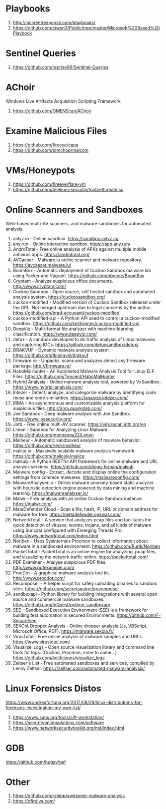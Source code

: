 # Playbooks
1. http://incidentresponse.com/playbooks/
2. https://github.com/ciwen3/Public/tree/master/Microsoft%20Based%20Playbook

# Sentinel Queries
1. https://github.com/reprise99/Sentinel-Queries

# AChoir
Windows Live Artifacts Acquisition Scripting Framework
1. https://github.com/OMENScan/AChoir

# Examine Malicious Files
1. https://github.com/fireeye/capa
2. https://github.com/tomchop/malcom

# VMs/Honeypots
1. https://github.com/fireeye/flare-vm
2. https://github.com/telekom-security/tpotce#createiso

# Online Scanners and Sandboxes
Web-based multi-AV scanners, and malware sandboxes for automated analysis.
1. anlyz.io - Online sandbox. https://sandbox.anlyz.io/ 
2. any.run - Online interactive sandbox. https://app.any.run/ 
3. AndroTotal - Free online analysis of APKs against multiple mobile antivirus apps. https://andrototal.org/ 
4. AVCaesar - Malware.lu online scanner and malware repository. https://avcaesar.malware.lu/ 
5. BoomBox - Automatic deployment of Cuckoo Sandbox malware lab using Packer and Vagrant. https://github.com/nbeede/BoomBox 
6. Cryptam - Analyze suspicious office documents. http://www.cryptam.com/ 
7. Cuckoo Sandbox - Open source, self hosted sandbox and automated analysis system. https://cuckoosandbox.org/ 
8. cuckoo-modified - Modified version of Cuckoo Sandbox released under the GPL. Not merged upstream due to legal concerns by the author. https://github.com/brad-accuvant/cuckoo-modified 
9. cuckoo-modified-api - A Python API used to control a cuckoo-modified sandbox. https://github.com/keithjjones/cuckoo-modified-api 
10. DeepViz - Multi-format file analyzer with machine-learning classification. https://www.deepviz.com/ 
11. detux - A sandbox developed to do traffic analysis of Linux malwares and capturing IOCs. https://github.com/detuxsandbox/detux/ 
12. DRAKVUF - Dynamic malware analysis system. https://github.com/tklengyel/drakvuf 
13. firmware.re - Unpacks, scans and analyzes almost any firmware package. http://firmware.re/ 
14. HaboMalHunter - An Automated Malware Analysis Tool for Linux ELF Files. https://github.com/Tencent/HaboMalHunter 
15. Hybrid Analysis - Online malware analysis tool, powered by VxSandbox. https://www.hybrid-analysis.com/ 
16. Intezer - Detect, analyze, and categorize malware by identifying code reuse and code similarities. https://analyze.intezer.com/ 
17. IRMA - An asynchronous and customizable analysis platform for suspicious files. http://irma.quarkslab.com/ 
18. Joe Sandbox - Deep malware analysis with Joe Sandbox. https://www.joesecurity.org/ 
19. Jotti - Free online multi-AV scanner. https://virusscan.jotti.org/en 
20. Limon - Sandbox for Analyzing Linux Malware. https://github.com/monnappa22/Limon 
21. Malheur - Automatic sandboxed analysis of malware behavior. https://github.com/rieck/malheur 
22. malice.io - Massively scalable malware analysis framework. https://github.com/maliceio/malice 
23. malsub - A Python RESTful API framework for online malware and URL analysis services. https://github.com/diogo-fernan/malsub 
24. Malware config - Extract, decode and display online the configuration settings from common malwares. https://malwareconfig.com/ 
25. MalwareAnalyser.io - Online malware anomaly-based static analyzer with heuristic detection engine powered by data mining and machine learning. https://malwareanalyser.io/
26. Malwr - Free analysis with an online Cuckoo Sandbox instance. https://malwr.com/ 
27. MetaDefender Cloud - Scan a file, hash, IP, URL or domain address for malware for free. https://metadefender.opswat.com/ 
28. NetworkTotal - A service that analyzes pcap files and facilitates the quick detection of viruses, worms, trojans, and all kinds of malware using Suricata configured with Emerging Threats Pro. https://www.networktotal.com/index.html 
29. Noriben - Uses Sysinternals Procmon to collect information about malware in a sandboxed environment. https://github.com/Rurik/Noriben 
30. PacketTotal - PacketTotal is an online engine for analyzing .pcap files, and visualizing the network traffic within. https://packettotal.com/ 
31. PDF Examiner - Analyse suspicious PDF files. http://www.pdfexaminer.com/ 
32. ProcDot - A graphical malware analysis tool kit. http://www.procdot.com/ 
33. Recomposer - A helper script for safely uploading binaries to sandbox sites. https://github.com/secretsquirrel/recomposer 
34. sandboxapi - Python library for building integrations with several open source and commercial malware sandboxes. https://github.com/InQuest/python-sandboxapi 
35. SEE - Sandboxed Execution Environment (SEE) is a framework for building test automation in secured Environments. https://github.com/F-Secure/see 
36. SEKOIA Dropper Analysis - Online dropper analysis (Js, VBScript, Microsoft Office, PDF). https://malware.sekoia.fr/ 
37. VirusTotal - Free online analysis of malware samples and URLs https://www.virustotal.com/ 
38. Visualize_Logs - Open source visualization library and command line tools for logs. (Cuckoo, Procmon, more to come...) https://github.com/keithjjones/visualize_logs 
39. Zeltser's List - Free automated sandboxes and services, compiled by Lenny Zeltser. https://zeltser.com/automated-malware-analysis/


# Linux Forensics Distos
https://www.andreafortuna.org/2017/08/28/linux-distributions-for-forensics-investigation-my-own-list/
1. https://www.sans.org/tools/sift-workstation/
2. https://securityonionsolutions.com/software
3. https://www.networksecuritytoolkit.org/nst/index.html






# GDB
https://github.com/hugsy/gef



# Other
1. https://github.com/rshipp/awesome-malware-analysis
2. https://dfirdiva.com/
